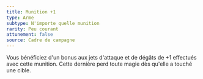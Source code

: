 ```yaml
---
title: Munition +1
type: Arme
subtype: N'importe quelle munition
rarity: Peu courant
attunement: false
source: Cadre de campagne
---
```

Vous bénéficiez d'un bonus aux jets d'attaque et de dégâts de +1 effectués avec cette munition. Cette dernière perd toute magie dès qu'elle a touché une cible.
